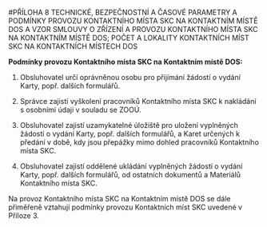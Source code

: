 #PŘÍLOHA 8 TECHNICKÉ, BEZPEČNOSTNÍ A ČASOVÉ PARAMETRY A PODMÍNKY PROVOZU KONTAKTNÍHO MÍSTA SKC NA KONTAKTNÍM MÍSTĚ DOS A VZOR SMLOUVY O ZŘÍZENÍ A PROVOZU KONTAKTNÍHO MÍSTA SKC NA KONTAKTNÍM MÍSTĚ DOS; POČET A LOKALITY KONTAKTNÍCH MÍST SKC NA KONTAKTNÍCH MÍSTECH DOS

**Podmínky provozu Kontaktního místa SKC na Kontaktním místě DOS:**

1. Obsluhovatel určí oprávněnou osobu pro přijímání žádostí o vydání Karty, popř. dalších
formulářů.

2. Správce zajistí vyškolení pracovníků Kontaktního místa SKC k nakládání s osobními údaji v
souladu se ZOOÚ.

3. Obsluhovatel zajistí uzamykatelné úložiště pro uložení vyplněných žádostí o vydání Karty,
popř. dalších formulářů, a Karet určených k předání v době, kdy jsou přepážky mimo dohled
pracovníků Kontaktního místa SKC.

4. Obsluhovatel zajistí oddělené ukládání vyplněných žádostí o vydání Karty, popř. dalších
formulářů, od ostatních dokumentů a Materiálů Kontaktního místa SKC.

Na provoz Kontaktního místa SKC na Kontaktním místě DOS se dále přiměřeně vztahují podmínky
provozu Kontaktních míst SKC uvedené v Příloze 3.
